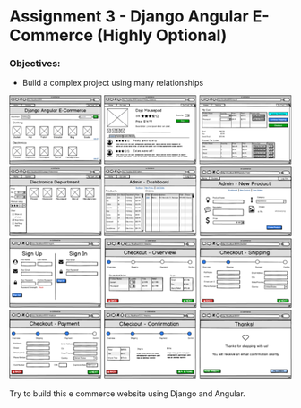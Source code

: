 # Assignment 3 - Django Angular E-Commerce (Highly Optional)

### Objectives:
* Build a complex project using many relationships

<img src="https://raw.githubusercontent.com/wgoode3/djangular/master/assets/assignment3.png" alt="wireframe">

Try to build this e commerce website using Django and Angular.